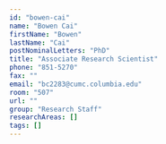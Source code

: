 ```yaml
---
id: "bowen-cai"
name: "Bowen Cai"
firstName: "Bowen"
lastName: "Cai"
postNominalLetters: "PhD"
title: "Associate Research Scientist"
phone: "851-5270"
fax: ""
email: "bc2283@cumc.columbia.edu"
room: "507"
url: ""
group: "Research Staff"
researchAreas: []
tags: []
---
```

